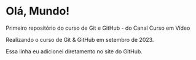# Olá, Mundo!
 Primeiro repositório do curso de Git e GitHub - do Canal Curso em Vídeo

 Realizando o curso de Git & GitHub em setembro de 2023.

 Essa linha eu adicionei diretamento no site do GitHub.

 
